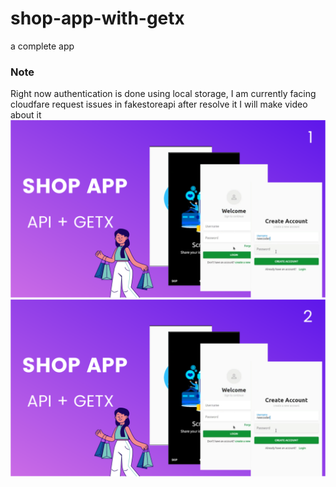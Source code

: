 # shop-app-with-getx
a complete app

### Note
Right now authentication is done using local storage, I am currently facing cloudfare request issues in fakestoreapi after resolve it I will make video about it 
![alt](image_1.png)
![alt](image.png)
